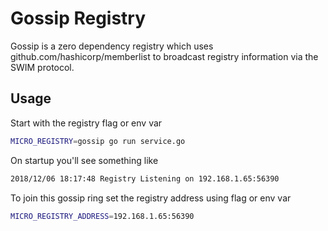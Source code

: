 # Gossip Registry

Gossip is a zero dependency registry which uses github.com/hashicorp/memberlist to broadcast registry information 
via the SWIM protocol. 

## Usage

Start with the registry flag or env var

```bash
MICRO_REGISTRY=gossip go run service.go
```

On startup you'll see something like

```bash
2018/12/06 18:17:48 Registry Listening on 192.168.1.65:56390
```

To join this gossip ring set the registry address using flag or env var

```bash
MICRO_REGISTRY_ADDRESS=192.168.1.65:56390
```

